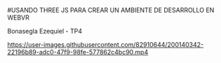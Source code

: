 #USANDO THREE JS PARA CREAR UN AMBIENTE DE DESARROLLO EN WEBVR

Bonasegla Ezequiel - TP4


https://user-images.githubusercontent.com/82910644/200140342-22196b89-adc0-47f9-98fe-577862c4bc90.mp4


